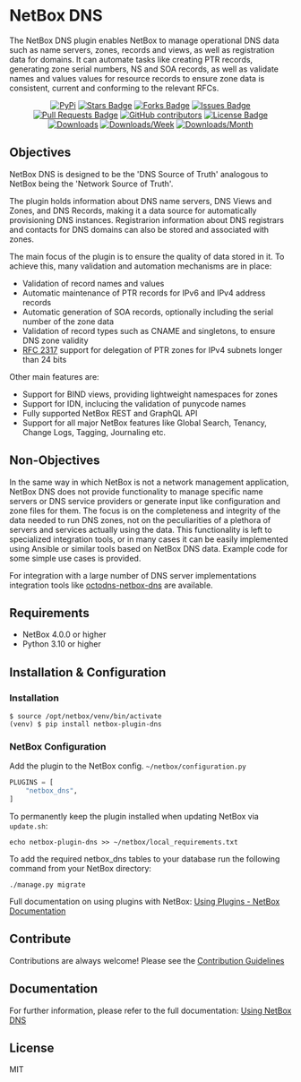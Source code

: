# NetBox DNS
The NetBox DNS plugin enables NetBox to manage operational DNS data such as name servers, zones, records and views, as well as registration data for domains. It can automate tasks like creating PTR records, generating zone serial numbers, NS and SOA records, as well as validate names and values values for resource records to ensure zone data is consistent, current and conforming to the relevant RFCs.

<div align="center">
<a href="https://pypi.org/project/netbox-plugin-dns/"><img src="https://img.shields.io/pypi/v/netbox-plugin-dns" alt="PyPi"/></a>
<a href="https://github.com/peteeckel/netbox-plugin-dns/stargazers"><img src="https://img.shields.io/github/stars/peteeckel/netbox-plugin-dns?style=flat" alt="Stars Badge"/></a>
<a href="https://github.com/peteeckel/netbox-plugin-dns/network/members"><img src="https://img.shields.io/github/forks/peteeckel/netbox-plugin-dns?style=flat" alt="Forks Badge"/></a>
<a href="https://github.com/peteeckel/netbox-plugin-dns/issues"><img src="https://img.shields.io/github/issues/peteeckel/netbox-plugin-dns" alt="Issues Badge"/></a>
<a href="https://github.com/peteeckel/netbox-plugin-dns/pulls"><img src="https://img.shields.io/github/issues-pr/peteeckel/netbox-plugin-dns" alt="Pull Requests Badge"/></a>
<a href="https://github.com/peteeckel/netbox-plugin-dns/graphs/contributors"><img alt="GitHub contributors" src="https://img.shields.io/github/contributors/peteeckel/netbox-plugin-dns?color=2b9348"></a>
<a href="https://github.com/peteeckel/netbox-plugin-dns/blob/master/LICENSE"><img src="https://img.shields.io/github/license/peteeckel/netbox-plugin-dns?color=2b9348" alt="License Badge"/></a>
<a href="https://pepy.tech/project/netbox-plugin-dns"><img alt="Downloads" src="https://static.pepy.tech/badge/netbox-plugin-dns"></a>
<a href="https://pepy.tech/project/netbox-plugin-dns"><img alt="Downloads/Week" src="https://static.pepy.tech/badge/netbox-plugin-dns/month"></a>
<a href="https://pepy.tech/project/netbox-plugin-dns"><img alt="Downloads/Month" src="https://static.pepy.tech/badge/netbox-plugin-dns/week"></a>
</div>

## Objectives
NetBox DNS is designed to be the 'DNS Source of Truth' analogous to NetBox being the 'Network Source of Truth'.

The plugin holds information about DNS name servers, DNS Views and Zones, and DNS Records, making it a data source for automatically provisioning DNS instances. Registrarion information about DNS registrars and contacts for DNS domains can also be stored and associated with zones.

The main focus of the plugin is to ensure the quality of data stored in it. To achieve this, many validation and automation mechanisms are in place:

* Validation of record names and values
* Automatic maintenance of PTR records for IPv6 and IPv4 address records
* Automatic generation of SOA records, optionally including the serial number of the zone data
* Validation of record types such as CNAME and singletons, to ensure DNS zone validity
* [RFC 2317](https://datatracker.ietf.org/doc/html/rfc2317) support for delegation of PTR zones for IPv4 subnets longer than 24 bits

Other main features are:

* Support for BIND views, providing lightweight namespaces for zones
* Support for IDN, inclucing the validation of punycode names
* Fully supported NetBox REST and GraphQL API
* Support for all major NetBox features like Global Search, Tenancy, Change Logs, Tagging, Journaling etc.

## Non-Objectives
In the same way in which NetBox is not a network management application, NetBox DNS does not provide functionality to manage specific name servers or DNS service providers or generate input like configuration and zone files for them. The focus is on the completeness and integrity of the data needed to run DNS zones, not on the peculiarities of a plethora of servers and services actually using the data. This functionality is left to specialized integration tools, or in many cases it can be easily implemented using Ansible or similar tools based on NetBox DNS data. Example code for some simple use cases is provided.

For integration with a large number of DNS server implementations integration tools like [octodns-netbox-dns](https://pypi.org/project/octodns-netbox-dns/) are available.

## Requirements

* NetBox 4.0.0 or higher
* Python 3.10 or higher

## Installation & Configuration

### Installation

```
$ source /opt/netbox/venv/bin/activate
(venv) $ pip install netbox-plugin-dns
```

### NetBox Configuration

Add the plugin to the NetBox config. `~/netbox/configuration.py`

```python
PLUGINS = [
    "netbox_dns",
]
```

To permanently keep the plugin installed when updating NetBox via `update.sh`:

```
echo netbox-plugin-dns >> ~/netbox/local_requirements.txt
```

To add the required netbox_dns tables to your database run the following command from your NetBox directory:

```
./manage.py migrate
```

Full documentation on using plugins with NetBox: [Using Plugins - NetBox Documentation](https://netbox.readthedocs.io/en/stable/plugins/)

## Contribute

Contributions are always welcome! Please see the [Contribution Guidelines](CONTRIBUTING.md)

## Documentation

For further information, please refer to the full documentation: [Using NetBox DNS](docs/using_netbox_dns.md)

## License

MIT

